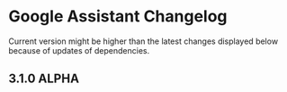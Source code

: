 # Google Assistant Changelog

Current version might be higher than the latest changes displayed below because of updates of dependencies.

## 3.1.0 ALPHA


